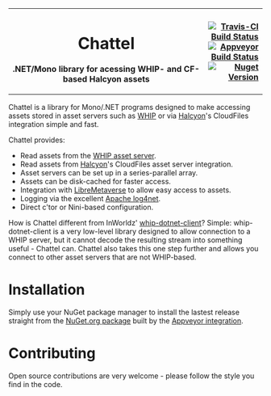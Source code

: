 <table width="100%" border="0">
	<tr>
		<th>
			<h1 align="center">Chattel</h1>
			<p align="center">.NET/Mono library for acessing WHIP- and CF-based Halcyon assets</p>
		</th>
		<th align="right" width="100">
			<a href="https://travis-ci.org/kf6kjg/chattel"><img alt="Travis-CI Build Status" src="https://travis-ci.org/kf6kjg/chattel.svg?branch=master"/></a><br/>
			<a href="https://ci.appveyor.com/project/kf6kjg/chattel"><img alt="Appveyor Build Status" src="https://ci.appveyor.com/api/projects/status/github/kf6kjg/chattel?svg=true&branch=master"/></a><br/>
			<a href="https://www.nuget.org/packages/Chattel"><img alt="Nuget Version" src="https://img.shields.io/nuget/v/Chattel.svg?maxAge=2592000"/></a>
		</th>
	</tr>
</table>

Chattel is a library for Mono/.NET programs designed to make accessing assets stored in asset servers such as [WHIP][] or via [Halcyon][]'s CloudFiles integration simple and fast.

[WHIP]: https://github.com/InWorldz/whip-server
[Halcyon]: https://github.com/InWorldz/halcyon
[nugetpackage]: https://www.nuget.org/packages/Chattel
[appveyor]: https://ci.appveyor.com/project/kf6kjg/chattel

Chattel provides:
* Read assets from the [WHIP asset server][WHIP].
* Read assets from [Halcyon][]'s CloudFiles asset server integration.
* Asset servers can be set up in a series-parallel array.
* Assets can be disk-cached for faster access.
* Integration with [LibreMetaverse](https://bitbucket.org/cinderblocks/libremetaverse) to allow easy access to assets.
* Logging via the excellent [Apache log4net](http://logging.apache.org/log4net/).
* Direct c'tor or Nini-based configuration.

How is Chattel different from InWorldz' [whip-dotnet-client](https://github.com/InWorldz/whip-dotnet-client)? Simple: whip-dotnet-client is a very low-level library designed to allow connection to a WHIP server, but it cannot decode the resulting stream into something useful - Chattel can.  Chattel also takes this one step further and allows you connect to other asset servers that are not WHIP-based.

# Installation
Simply use your NuGet package manager to install the lastest release straight from the [NuGet.org package][nugetpackage] built by the [Appveyor integration][appveyor].

# Contributing
Open source contributions are very welcome - please follow the style you find in the code.

